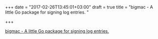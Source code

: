 +++
date = "2017-02-26T13:45:01+03:00"
draft = true
title = "bigmac - A little Go package for signing log entries. "

+++

<p><a href="https://t.co/3VmwD55lpr">bigmac - A little Go package for signing log entries. </a></p>
